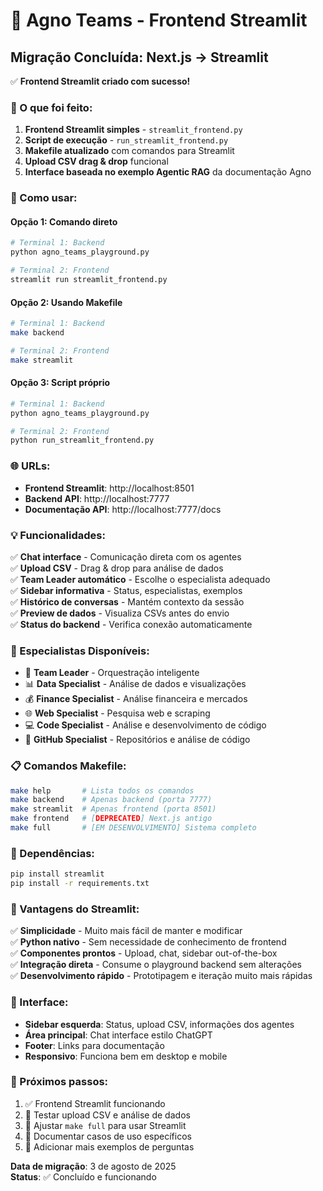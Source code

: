 # 🚀 Agno Teams - Frontend Streamlit

## Migração Concluída: Next.js → Streamlit

✅ **Frontend Streamlit criado com sucesso!**

### 🎯 O que foi feito:

1. **Frontend Streamlit simples** - `streamlit_frontend.py`
2. **Script de execução** - `run_streamlit_frontend.py`  
3. **Makefile atualizado** com comandos para Streamlit
4. **Upload CSV drag & drop** funcional
5. **Interface baseada no exemplo Agentic RAG** da documentação Agno

### 🚀 Como usar:

#### Opção 1: Comando direto
```bash
# Terminal 1: Backend
python agno_teams_playground.py

# Terminal 2: Frontend
streamlit run streamlit_frontend.py
```

#### Opção 2: Usando Makefile
```bash
# Terminal 1: Backend
make backend

# Terminal 2: Frontend
make streamlit
```

#### Opção 3: Script próprio
```bash
# Terminal 1: Backend
python agno_teams_playground.py

# Terminal 2: Frontend
python run_streamlit_frontend.py
```

### 🌐 URLs:

- **Frontend Streamlit**: http://localhost:8501
- **Backend API**: http://localhost:7777
- **Documentação API**: http://localhost:7777/docs

### 💡 Funcionalidades:

✅ **Chat interface** - Comunicação direta com os agentes  
✅ **Upload CSV** - Drag & drop para análise de dados  
✅ **Team Leader automático** - Escolhe o especialista adequado  
✅ **Sidebar informativa** - Status, especialistas, exemplos  
✅ **Histórico de conversas** - Mantém contexto da sessão  
✅ **Preview de dados** - Visualiza CSVs antes do envio  
✅ **Status do backend** - Verifica conexão automaticamente  

### 👥 Especialistas Disponíveis:

- 🧠 **Team Leader** - Orquestração inteligente
- 📊 **Data Specialist** - Análise de dados e visualizações  
- 💰 **Finance Specialist** - Análise financeira e mercados
- 🌐 **Web Specialist** - Pesquisa web e scraping
- 💻 **Code Specialist** - Análise e desenvolvimento de código
- 🐙 **GitHub Specialist** - Repositórios e análise de código

### 📋 Comandos Makefile:

```bash
make help       # Lista todos os comandos
make backend    # Apenas backend (porta 7777)
make streamlit  # Apenas frontend (porta 8501)
make frontend   # [DEPRECATED] Next.js antigo
make full       # [EM DESENVOLVIMENTO] Sistema completo
```

### 🔧 Dependências:

```bash
pip install streamlit
pip install -r requirements.txt
```

### 💪 Vantagens do Streamlit:

✅ **Simplicidade** - Muito mais fácil de manter e modificar  
✅ **Python nativo** - Sem necessidade de conhecimento de frontend  
✅ **Componentes prontos** - Upload, chat, sidebar out-of-the-box  
✅ **Integração direta** - Consume o playground backend sem alterações  
✅ **Desenvolvimento rápido** - Prototipagem e iteração muito mais rápidas  

### 🎨 Interface:

- **Sidebar esquerda**: Status, upload CSV, informações dos agentes
- **Área principal**: Chat interface estilo ChatGPT
- **Footer**: Links para documentação
- **Responsivo**: Funciona bem em desktop e mobile

### 📝 Próximos passos:

1. ✅ Frontend Streamlit funcionando
2. 🔄 Testar upload CSV e análise de dados
3. 🔄 Ajustar `make full` para usar Streamlit
4. 🔄 Documentar casos de uso específicos
5. 🔄 Adicionar mais exemplos de perguntas

**Data de migração**: 3 de agosto de 2025  
**Status**: ✅ Concluído e funcionando
